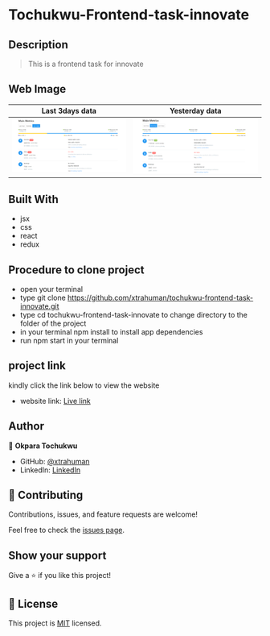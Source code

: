 # Tochukwu-Frontend-task-innovate

## Description
> This is a frontend task for innovate

## Web Image 

Last 3days data                       |  Yesterday data
:-------------------------------:|:---------------------------------------:
![image1](./public/Capture.PNG)  |  ![image2](./public/Capture2.PNG)


## Built With

- jsx
- css
- react
- redux

## Procedure to clone project
- open your terminal
- type git clone https://github.com/xtrahuman/tochukwu-frontend-task-innovate.git
- type cd tochukwu-frontend-task-innovate to change directory to the folder of the project
- in your terminal npm install to install app dependencies
- run npm start in your terminal 


## project link
kindly click the link below to view the website
- website link: [Live link](main-metrics.netlify.app)

## Author

👤 **Okpara Tochukwu**

- GitHub: [@xtrahuman](https://github.com/xtrahuman)
- LinkedIn: [LinkedIn](https://linkedin.com/in/tochukwu-okpara-449528197)


## 🤝 Contributing

Contributions, issues, and feature requests are welcome!

Feel free to check the [issues page](../../issues/).

## Show your support

Give a ⭐️ if you like this project!


## 📝 License

This project is [MIT](./MIT.md) licensed.
